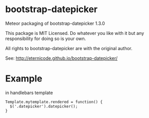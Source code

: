 bootstrap-datepicker
============

Meteor packaging of bootstrap-datepicker 1.3.0

This package is MIT Licensed. Do whatever you like with it but any responsibility for doing so is your own.

All rights to bootstrap-datepicker are with the original author.

See: http://eternicode.github.io/bootstrap-datepicker/

Example
============
in handlebars template

    Template.mytemplate.rendered = function() {
      $('.datepicker').datepicker();
    }
